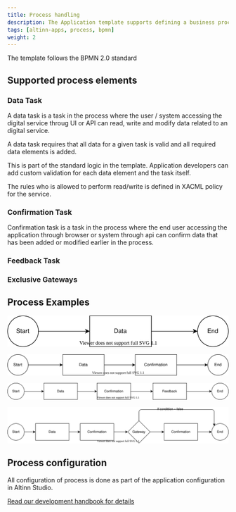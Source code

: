```yaml
---
title: Process handling
description: The Application template supports defining a business process for the digital service.
tags: [altinn-apps, process, bpmn]
weight: 2
---
```


The template follows the BPMN 2.0 standard

## Supported process elements

### Data Task

A data task is a task in the process where the user / system accessing the digital service throug UI or API can read, write and modify data related to an digital service.

A data task requires that all data for a given task is valid and all required data elements is added.

This is part of the standard logic in the template. Application developers can add custom validation for each data element and the task itself.

The rules who is allowed to perform read/write is defined in XACML policy for the service.

### Confirmation Task

Confirmation task is a task in the process where the end user accessing the application through browser or system through api
can confirm data that has been added or modified earlier in the process.

### Feedback Task

### Exclusive Gateways

## Process Examples

![Simple process](process1.drawio.svg "Process with data task")

![Simple process](process2.drawio.svg "Process with data and confirmations")

![Simple process](process3.drawio.svg "Process with data and confirmations")

![Simple process](process4.drawio.svg "Process with data and confirmations")


## Process configuration

All configuration of process is done as part of the application configuration in Altinn Studio.

[Read our development handbook for details](../../../../app/development/configuration/process/)